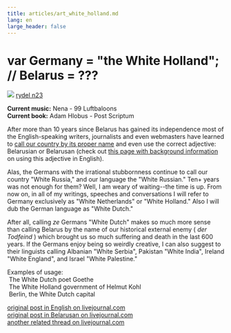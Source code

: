 ```yaml
---
title: articles/art_white_holland.md 
lang: en
large_header: false
---
```







<h1 id="var-germany-the-white-holland-belarus">var Germany = "the White Holland"; // Belarus = ???<br />
</h1>

<img src="smiley/smiley1.gif" /> <a href="http://www.livejournal.com/users/rydel23/">rydel n23</a>


<strong>Current music:</strong> Nena - 99 Luftbaloons<br />
<strong>Current book:</strong> Adam Hlobus - Post Scriptum


After more than 10 years since Belarus has gained its independence most of the English-speaking writers, journalists and even webmasters have learned to <a href="articles/art_belarus_name.html">call our country by its proper name</a> and even use the correct adjective: Belarusian or Belarusan (check out <a href="http://www.belarus-misc.org/bel-one.htm">this page with background information</a> on using this adjective in English).


Alas, the Germans with the irrational stubbornness continue to call our country "White Russia," and our language the "White Russian." Ten+ years was not enough for them? Well, I am weary of waiting--the time is up. From now on, in all of my writings, speeches and conversations I will refer to Germany exclusively as "White Netherlands" or "White Holland." Also I will dub the German language as "White Dutch."


After all, calling  *ze*  Germans "White Dutch" makes so much more sense than calling Belarus by the name of our historical external enemy ( *der Todfeind* ) which brought us so much suffering and death in the last 600 years. If the Germans enjoy being so weirdly creative, I can also suggest to their linguists calling Albanian "White Serbia", Pakistan "White India", Ireland "White England", and Israel "White Palestine."


Examples of usage:<br />
 The White Dutch poet Goethe<br />
 The White Holland government of Helmut Kohl<br />
 Berlin, the White Dutch capital<br />



<span class="small"><a href="http://www.livejournal.com/talkread.bml?journal=rydel23&amp;itemid=48466">original post in English on livejournal.com</a><br />
<a href="http://www.livejournal.com/talkread.bml?journal=rydel23&amp;itemid=45678">original post in Belarusan on livejournal.com</a><br />
<a href="http://www.livejournal.com/talkread.bml?journal=linguaphiles&amp;itemid=111091&amp;view=1186291#t1186291">another related thread on livejournal.com</a></span>


